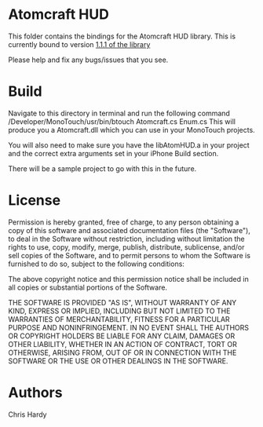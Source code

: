 Atomcraft HUD
=============

This folder contains the bindings for the Atomcraft HUD library.
This is currently bound to version [1.1.1 of the library](http://www.atomcraft.de/blog/2010/12/29/atomhud-1-1-1/)

Please help and fix any bugs/issues that you see.

Build
===== 
Navigate to this directory in terminal and run the following command
	/Developer/MonoTouch/usr/bin/btouch Atomcraft.cs Enum.cs
This will produce you a Atomcraft.dll which you can use in your MonoTouch projects.

You will also need to make sure you have the libAtomHUD.a in your project
and the correct extra arguments set in your iPhone Build section. 

There will be a sample project to go with this in the future. 


License
=======

Permission is hereby granted, free of charge, to any person obtaining a copy
of this software and associated documentation files (the "Software"), to deal
in the Software without restriction, including without limitation the rights
to use, copy, modify, merge, publish, distribute, sublicense, and/or sell
copies of the Software, and to permit persons to whom the Software is
furnished to do so, subject to the following conditions:

The above copyright notice and this permission notice shall be included in
all copies or substantial portions of the Software.

THE SOFTWARE IS PROVIDED "AS IS", WITHOUT WARRANTY OF ANY KIND, EXPRESS OR
IMPLIED, INCLUDING BUT NOT LIMITED TO THE WARRANTIES OF MERCHANTABILITY,
FITNESS FOR A PARTICULAR PURPOSE AND NONINFRINGEMENT. IN NO EVENT SHALL THE
AUTHORS OR COPYRIGHT HOLDERS BE LIABLE FOR ANY CLAIM, DAMAGES OR OTHER
LIABILITY, WHETHER IN AN ACTION OF CONTRACT, TORT OR OTHERWISE, ARISING FROM,
OUT OF OR IN CONNECTION WITH THE SOFTWARE OR THE USE OR OTHER DEALINGS IN
THE SOFTWARE.

Authors
=======
Chris Hardy
